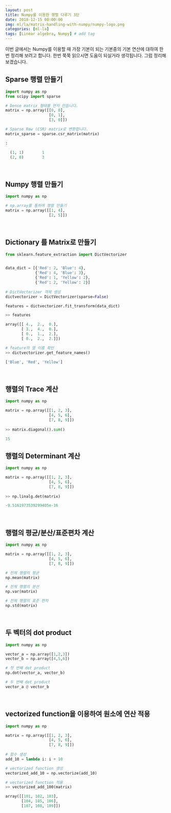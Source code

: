 ```yaml
---
layout: post
title: Numpy를 이용한 행렬 다루기 3탄
date: 2018-12-15 00:00:00
img: ml/la/matrix-handling-with-numpy/numpy-logo.png
categories: [ml-la] 
tags: [Linear algebra, Numpy] # add tag
---
```


이번 글에서는 Numpy를 이용할 때 가장 기본이 되는 기본중의 기본 연산에 대하여 한번 정리해 보려고 합니다.
한번 쭉쭉 읽으시면 도움이 되실거라 생각됩니다. 그럼 정리해 보겠습니다.

## Sparse 행렬 만들기

```python
import numpy as np
from scipy import sparse

# Dense matrix 형태를 먼저 만듭니다.
matrix = np.array([[0, 0],
                   [0, 1],
                   [3, 0]])

# Sparse Row (CSR) matrix로 변환합니다.
matrix_sparse = sparse.csr_matrix(matrix)

:

  (1, 1)        1
  (2, 0)        3

```

<br>

## Numpy 행렬 만들기

```python
import numpy as np

# np.array를 통하여 행렬 만들기
matrix = np.array([[1, 4],
                   [2, 5]])

```

<br>

## Dictionary 를 Matrix로 만들기

```python
from sklearn.feature_extraction import DictVectorizer


data_dict = [{'Red': 2, 'Blue': 4},
             {'Red': 4, 'Blue': 3},
             {'Red': 1, 'Yellow': 2},
             {'Red': 2, 'Yellow': 2}]
             
# DictVectorizer 객체 생성
dictvectorizer = DictVectorizer(sparse=False)

features = dictvectorizer.fit_transform(data_dict)

>> features

array([[ 4.,  2.,  0.],
       [ 3.,  4.,  0.],
       [ 0.,  1.,  2.],
       [ 0.,  2.,  2.]])

# feature의 열 이름 확인
>> dictvectorizer.get_feature_names()

['Blue', 'Red', 'Yellow']

```

<br>

## 행렬의 Trace 계산

```python
import numpy as np

matrix = np.array([[1, 2, 3],
                   [4, 5, 6],
                   [7, 8, 9]])
                   
>> matrix.diagonal().sum()

15

```

## 행렬의 Determinant 계산

```python
import numpy as np

matrix = np.array([[1, 2, 3],
                   [4, 5, 6],
                   [7, 8, 9]])
                   
>> np.linalg.det(matrix)

-9.5161973539299405e-16

```

<br>

## 행렬의 평균/분산/표준편차 계산

```python
import numpy as np

matrix = np.array([[1, 2, 3],
                   [4, 5, 6],
                   [7, 8, 9]])

# 전체 행렬의 평균
np.mean(matrix)

# 전체 행렬의 분산
np.var(matrix)

# 전체 행렬의 표준 편차
np.std(matrix)
```

<br>

## 두 벡터의 dot product

```python
import numpy as np

vector_a = np.array([1,2,3])
vector_b = np.array([4,5,6])

# 첫 번째 dot product
np.dot(vector_a, vector_b)

# 두 번째 dot product
vector_a @ vector_b

```

<br>

## vectorized function을 이용하여 원소에 연산 적용

```python
import numpy as np

matrix = np.array([[1, 2, 3],
                   [4, 5, 6],
                   [7, 8, 9]])
                   
# 함수 생성
add_10 = lambda i: i + 10

# vectorized function 생성
vectorized_add_10 = np.vectorize(add_10)

# vectorized function 적용
>> vectorized_add_100(matrix)

array([[101, 102, 103],
       [104, 105, 106],
       [107, 108, 109]])
                   


```